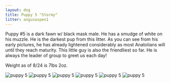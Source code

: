 ```yaml
---
layout: dog
title: Puppy 5 "Stormy"
litter: angusaspen1
---
```


Puppy #5 is a dark fawn w/ black mask male. He has a smudge of white on his muzzle. He is the darkest pup from this litter. As you can see from his early pictures, he has already lightened considerably as most Anatolians will until they reach maturity. This little guy is also the friendliest so far. He is always the leader of group to greet us each day!

Weight as of 8/24 is 7lbs 2oz.

![puppy 5](http://farm4.staticflickr.com/3835/14984969082_5ed27324b6_z_d.jpg)
![puppy 5](http://farm6.staticflickr.com/5588/14984980362_b3959853ee_z_d.jpg)
![puppy 5](http://farm6.staticflickr.com/5583/14798686220_8e9fed7ea0_z_d.jpg)
![puppy 5](http://farm4.staticflickr.com/3910/14798652840_01976d6f42_z_d.jpg)
![puppy 5](http://farm6.staticflickr.com/5573/14962310776_0ed003d3db_z_d.jpg)
![puppy 5](http://farm4.staticflickr.com/3842/14720352059_e8960250ff_z_d.jpg)
